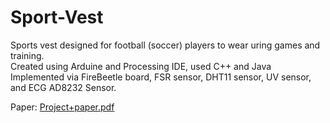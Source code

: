 # Sport-Vest

Sports vest designed for football (soccer) players to wear uring games and training.    
Created using Arduine and Processing IDE, used C++ and Java    
Implemented via FireBeetle board, FSR sensor, DHT11 sensor, UV sensor, and ECG AD8232 Sensor.    

Paper:
[Project+paper.pdf](https://github.com/user-attachments/files/18017461/Project%2Bpaper.pdf)
